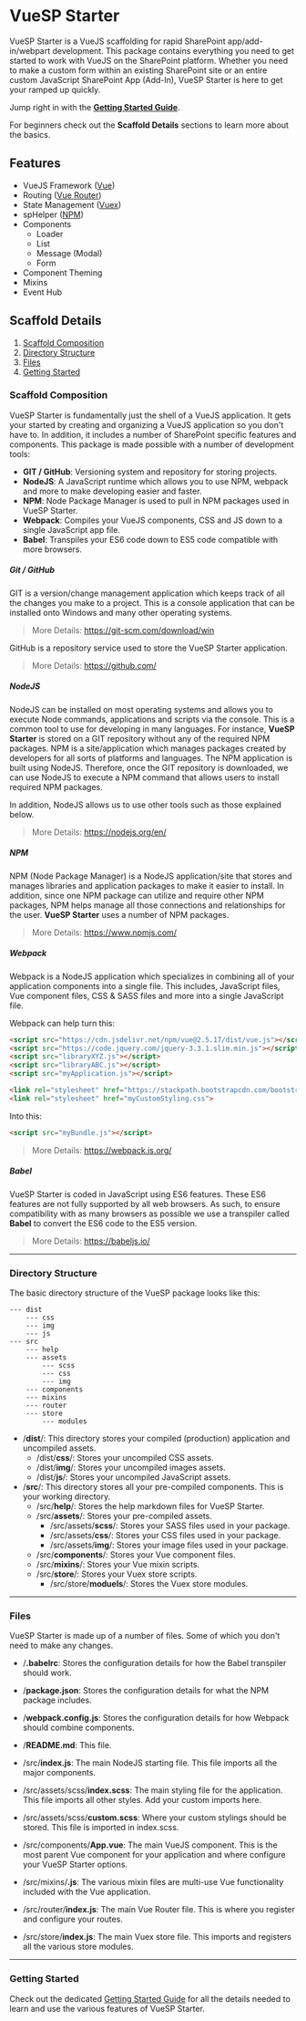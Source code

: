 # VueSP Starter

VueSP Starter is a VueJS scaffolding for rapid SharePoint app/add-in/webpart development. This package contains everything you need to get started to work with VueJS on the SharePoint platform. Whether you need to make a custom form within an existing SharePoint site or an entire custom JavaScript SharePoint App (Add-In), VueSP Starter is here to get your ramped up quickly.

Jump right in with the **<a href="src/help/getting_started.md">Getting Started Guide</a>**.

For beginners check out the **Scaffold Details** sections to learn more about the basics.

## Features
- VueJS Framework (<a href="https://vuejs.org/">Vue</a>)
- Routing (<a href="https://router.vuejs.org/">Vue Router</a>)
- State Management (<a href="https://vuex.vuejs.org/">Vuex</a>)
- spHelper (<a href="https://www.npmjs.com/package/sphelper">NPM</a>)
- Components
	- Loader
	- List
	- Message (Modal)
	- Form
- Component Theming
- Mixins
- Event Hub

## Scaffold Details
1. [Scaffold Composition](#scaffold)
2. [Directory Structure](#directory)
3. [Files](#files)
4. [Getting Started](#started)

### <a id="scaffold"></a>Scaffold Composition

VueSP Starter is fundamentally just the shell of a VueJS application. It gets your started by creating and organizing a VueJS application so you don't have to. In addition, it includes a number of SharePoint specific features and components. This package is made possible with a number of development tools:

- **GIT / GitHub**: Versioning system and repository for storing projects.
- **NodeJS**: A JavaScript runtime which allows you to use NPM, webpack and more to make developing easier and faster.
- **NPM**: Node Package Manager is used to pull in NPM packages used in VueSP Starter.
- **Webpack**: Compiles your VueJS components, CSS and JS down to a single JavaScript app file.
- **Babel**: Transpiles your ES6 code down to ES5 code compatible with more browsers.

##### Git / GitHub

GIT is a version/change management application which keeps track of all the changes you make to a project. This is a console application that can be installed onto Windows and many other operating systems.

> More Details: <a href="https://git-scm.com/download/win">https://git-scm.com/download/win</a>

GitHub is a repository service used to store the VueSP Starter application.

> More Details: <a href="https://github.com/">https://github.com/</a>

##### NodeJS

NodeJS can be installed on most operating systems and allows you to execute Node commands, applications and scripts via the console. This is a common tool to use for developing in many languages. For instance, **VueSP Starter** is stored on a GIT repository without any of the required NPM packages. NPM is a site/application which manages packages created by developers for all sorts of platforms and languages. The NPM application is built using NodeJS. Therefore, once the GIT repository is downloaded, we can use NodeJS to execute a NPM command that allows users to install required NPM packages.

In addition, NodeJS allows us to use other tools such as those explained below.

> More Details: <a href="https://nodejs.org/en/">https://nodejs.org/en/</a>

##### NPM

NPM (Node Package Manager) is a NodeJS application/site that stores and manages libraries and application packages to make it easier to install. In addition, since one NPM package can utilize and require other NPM packages, NPM helps manage all those connections and relationships for the user. **VueSP Starter** uses a number of NPM packages.

> More Details: <a href="https://www.npmjs.com/">https://www.npmjs.com/</a>

##### Webpack

Webpack is a NodeJS application which specializes in combining all of your application components into a single file. This includes, JavaScript files, Vue component files, CSS & SASS files and more into a single JavaScript file.

Webpack can help turn this:

```html
<script src="https://cdn.jsdelivr.net/npm/vue@2.5.17/dist/vue.js"></script>
<script src="https://code.jquery.com/jquery-3.3.1.slim.min.js"></script>
<script src="libraryXYZ.js"></script>
<script src="libraryABC.js"></script>
<script src="myApplication.js"></script>

<link rel="stylesheet" href="https://stackpath.bootstrapcdn.com/bootstrap/4.1.3/css/bootstrap.min.css">
<link rel="stylesheet" href="myCustomStyling.css">
```

Into this:

```html
<script src="myBundle.js"></script>
```

> More Details: <a href="https://webpack.js.org/">https://webpack.js.org/</a>

##### <a id="babel"></a> Babel

VueSP Starter is coded in JavaScript using ES6 features. These ES6 features are not fully supported by all web browsers. As such, to ensure compatibility with as many browsers as possible we use a transpiler called **Babel** to convert the ES6 code to the ES5 version.

> More Details: <a href="https://babeljs.io/">https://babeljs.io/</a>

---

### <a id="directory"></a>Directory Structure
The basic directory structure of the VueSP package looks like this:

```text
--- dist
	--- css
    --- img
    --- js
--- src
	--- help
	--- assets
    	--- scss
        --- css
        --- img
	--- components
	--- mixins
	--- router
	--- store
		--- modules
```

- /**dist**/: This directory stores your compiled (production) application and uncompiled assets.
	- /dist/**css**/: Stores your uncompiled CSS assets.
	- /dist/**img**/: Stores your uncompiled images assets.
	- /dist/**js**/: Stores your uncompiled JavaScript assets.
- /**src**/: This directory stores all your pre-compiled components. This is your working directory.
	- /src/**help**/: Stores the help markdown files for VueSP Starter.
	- /src/**assets**/: Stores your pre-compiled assets.
		- /src/assets/**scss**/: Stores your SASS files used in your package.
		- /src/assets/**css**/: Stores your CSS files used in your package.
		- /src/assets/**img**/: Stores your image files used in your package.
	- /src/**components**/: Stores your Vue component files.
	- /src/**mixins**/: Stores your Vue mixin scripts.
	- /src/**store**/: Stores your Vuex store scripts.
		- /src/store/**moduels**/: Stores the Vuex store modules.

---

### <a id="files"></a>Files
VueSP Starter is made up of a number of files. Some of which you don't need to make any changes.

- /**.babelrc**: Stores the configuration details for how the Babel transpiler should work.
- /**package.json**: Stores the configuration details for what the NPM package includes.
- /**webpack.config.js**: Stores the configuration details for how Webpack should combine components.
- /**README.md**: This file.

- /src/**index.js**: The main NodeJS starting file. This file imports all the major components.
- /src/assets/scss/**index.scss**: The main styling file for the application. This file imports all other styles. Add your custom imports here.
- /src/assets/scss/**custom.scss**: Where your custom stylings should be stored. This file is imported in index.scss.
- /src/components/**App.vue**: The main VueJS component. This is the most parent Vue component for your application and where configure your VueSP Starter options.
- /src/mixins/**.js**: The various mixin files are multi-use Vue functionality included with the Vue application.
- /src/router/**index.js**: The main Vue Router file. This is where you register and configure your routes.
- /src/store/**index.js**: The main Vuex store file. This imports and registers all the various store modules.

---

### <a id="started"></a>Getting Started

Check out the dedicated <a href="src/help/getting_started.md">Getting Started Guide</a> for all the details needed to learn and use the various features of VueSP Starter.

